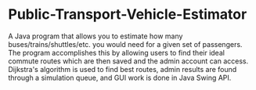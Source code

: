 # Public-Transport-Vehicle-Estimator
A Java program that allows you to estimate how many buses/trains/shuttles/etc. you would need for a given set of passengers.
The program accomplishes this by allowing users to find their ideal commute routes which are then saved and the admin account
can access. Dijkstra's algorithm is used to find best routes, admin results are found through a simulation queue, and GUI work is 
done in Java Swing API.
